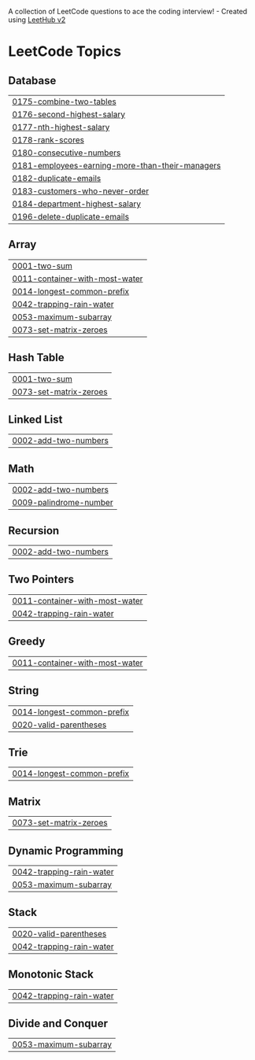 A collection of LeetCode questions to ace the coding interview! - Created using [LeetHub v2](https://github.com/arunbhardwaj/LeetHub-2.0)
<!---LeetCode Topics Start-->
# LeetCode Topics
## Database
|  |
| ------- |
| [0175-combine-two-tables](https://github.com/pubayankapat/LeetCode/tree/master/0175-combine-two-tables) |
| [0176-second-highest-salary](https://github.com/pubayankapat/LeetCode/tree/master/0176-second-highest-salary) |
| [0177-nth-highest-salary](https://github.com/pubayankapat/LeetCode/tree/master/0177-nth-highest-salary) |
| [0178-rank-scores](https://github.com/pubayankapat/LeetCode/tree/master/0178-rank-scores) |
| [0180-consecutive-numbers](https://github.com/pubayankapat/LeetCode/tree/master/0180-consecutive-numbers) |
| [0181-employees-earning-more-than-their-managers](https://github.com/pubayankapat/LeetCode/tree/master/0181-employees-earning-more-than-their-managers) |
| [0182-duplicate-emails](https://github.com/pubayankapat/LeetCode/tree/master/0182-duplicate-emails) |
| [0183-customers-who-never-order](https://github.com/pubayankapat/LeetCode/tree/master/0183-customers-who-never-order) |
| [0184-department-highest-salary](https://github.com/pubayankapat/LeetCode/tree/master/0184-department-highest-salary) |
| [0196-delete-duplicate-emails](https://github.com/pubayankapat/LeetCode/tree/master/0196-delete-duplicate-emails) |
## Array
|  |
| ------- |
| [0001-two-sum](https://github.com/pubayankapat/LeetCode/tree/master/0001-two-sum) |
| [0011-container-with-most-water](https://github.com/pubayankapat/LeetCode/tree/master/0011-container-with-most-water) |
| [0014-longest-common-prefix](https://github.com/pubayankapat/LeetCode/tree/master/0014-longest-common-prefix) |
| [0042-trapping-rain-water](https://github.com/pubayankapat/LeetCode/tree/master/0042-trapping-rain-water) |
| [0053-maximum-subarray](https://github.com/pubayankapat/LeetCode/tree/master/0053-maximum-subarray) |
| [0073-set-matrix-zeroes](https://github.com/pubayankapat/LeetCode/tree/master/0073-set-matrix-zeroes) |
## Hash Table
|  |
| ------- |
| [0001-two-sum](https://github.com/pubayankapat/LeetCode/tree/master/0001-two-sum) |
| [0073-set-matrix-zeroes](https://github.com/pubayankapat/LeetCode/tree/master/0073-set-matrix-zeroes) |
## Linked List
|  |
| ------- |
| [0002-add-two-numbers](https://github.com/pubayankapat/LeetCode/tree/master/0002-add-two-numbers) |
## Math
|  |
| ------- |
| [0002-add-two-numbers](https://github.com/pubayankapat/LeetCode/tree/master/0002-add-two-numbers) |
| [0009-palindrome-number](https://github.com/pubayankapat/LeetCode/tree/master/0009-palindrome-number) |
## Recursion
|  |
| ------- |
| [0002-add-two-numbers](https://github.com/pubayankapat/LeetCode/tree/master/0002-add-two-numbers) |
## Two Pointers
|  |
| ------- |
| [0011-container-with-most-water](https://github.com/pubayankapat/LeetCode/tree/master/0011-container-with-most-water) |
| [0042-trapping-rain-water](https://github.com/pubayankapat/LeetCode/tree/master/0042-trapping-rain-water) |
## Greedy
|  |
| ------- |
| [0011-container-with-most-water](https://github.com/pubayankapat/LeetCode/tree/master/0011-container-with-most-water) |
## String
|  |
| ------- |
| [0014-longest-common-prefix](https://github.com/pubayankapat/LeetCode/tree/master/0014-longest-common-prefix) |
| [0020-valid-parentheses](https://github.com/pubayankapat/LeetCode/tree/master/0020-valid-parentheses) |
## Trie
|  |
| ------- |
| [0014-longest-common-prefix](https://github.com/pubayankapat/LeetCode/tree/master/0014-longest-common-prefix) |
## Matrix
|  |
| ------- |
| [0073-set-matrix-zeroes](https://github.com/pubayankapat/LeetCode/tree/master/0073-set-matrix-zeroes) |
## Dynamic Programming
|  |
| ------- |
| [0042-trapping-rain-water](https://github.com/pubayankapat/LeetCode/tree/master/0042-trapping-rain-water) |
| [0053-maximum-subarray](https://github.com/pubayankapat/LeetCode/tree/master/0053-maximum-subarray) |
## Stack
|  |
| ------- |
| [0020-valid-parentheses](https://github.com/pubayankapat/LeetCode/tree/master/0020-valid-parentheses) |
| [0042-trapping-rain-water](https://github.com/pubayankapat/LeetCode/tree/master/0042-trapping-rain-water) |
## Monotonic Stack
|  |
| ------- |
| [0042-trapping-rain-water](https://github.com/pubayankapat/LeetCode/tree/master/0042-trapping-rain-water) |
## Divide and Conquer
|  |
| ------- |
| [0053-maximum-subarray](https://github.com/pubayankapat/LeetCode/tree/master/0053-maximum-subarray) |
<!---LeetCode Topics End-->